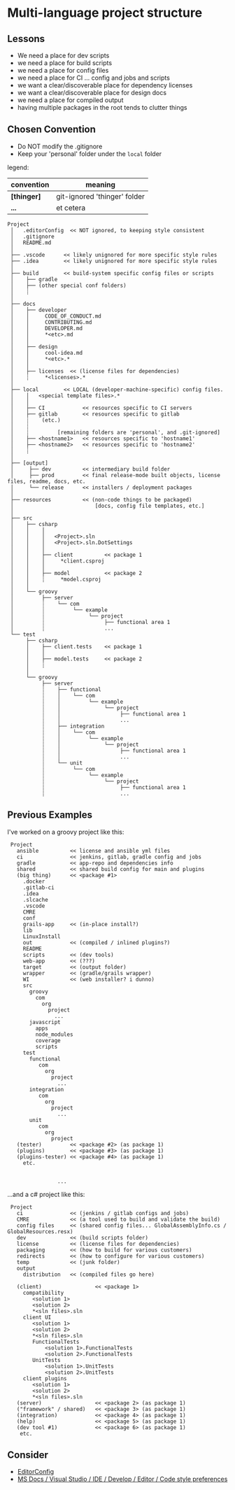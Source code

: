 # Multi-language project structure #


## Lessons ##

  - We need a place for dev scripts
  - we need a place for build scripts
  - we need a place for config files
  - we need a place for CI ... config and jobs and scripts
  - we want a clear/discoverable place for dependency licenses
  - we want a clear/discoverable place for design docs
  - we need a place for compiled output 
  - having multiple packages in the root tends to clutter things

## Chosen Convention ## 

- Do NOT modify the .gitignore
- Keep your 'personal' folder under the `local` folder


legend:

| convention | meaning |
| --- | --- |
| **[thinger]** | git-ignored 'thinger' folder |
| **...** | et cetera |


```
Project
 │   .editorConfig  << NOT ignored, to keeping style consistent
 │   .gitignore
 │   README.md
 │
 ├── .vscode      << likely unignored for more specific style rules
 ├── .idea        << likely unignored for more specific style rules
 │
 ├── build        << build-system specific config files or scripts 
 │    ├── gradle
 │    ├── (other special conf folders)
 │    ┊
 │
 ├── docs
 │    ├── developer
 │    │     CODE_OF_CONDUCT.md
 │    │     CONTRIBUTING.md
 │    │     DEVELOPER.md
 │    │     *<etc>.md
 │    │   
 │    ├── design
 │    │     cool-idea.md
 │    │     *<etc>.*
 │    │     
 │    ├── licenses	<< (license files for dependencies)
 │    ┊     *<licenses>.*
 │      
 ├── local		  << LOCAL (developer-machine-specific) config files. 
 │    │   <special template files>.*
 │    │
 │    ├── CI            << resources specific to CI servers
 │    ├── gitlab        << resources specific to gitlab
 │    ┊    (etc.)
 │    ┊
 │    ┊         [remaining folders are 'personal', and .git-ignored]
 │    ├── <hostname1> 	<< resources specific to 'hostname1' 
 │    ├── <hostname2> 	<< resources specific to 'hostname2' 
 │    ┊ 
 │    
 ├── [output]
 │     ├── dev          << intermediary build folder
 │     ├── prod         << final release-mode built objects, license files, readme, docs, etc.
 │     └── release      << installers / deployment packages
 │   
 ├── resources	        << (non-code things to be packaged)
 │          			    [docs, config file templates, etc.]
 │      
 ├── src
 │    ├── csharp
 │    │    │
 │    │    │   <Project>.sln
 │    │    │   <Project>.sln.DotSettings
 │    │    │
 │    │    ├── client          << package 1
 │    │    │     *client.csproj
 │    │    │
 │    │    ├── model           << package 2
 │    │    ┊     *model.csproj
 │    │ 
 │    └── groovy
 │         ├── server
 │         ┊    └── com
 │         ┊         └── example
 │         ┊              └── project
 │         ┊                   ├── functional area 1
 │         ┊                   ...
 └── test
      ├── csharp
      │    ├── client.tests    << package 1
      │    │
      │    ├── model.tests     << package 2
      │    ┊
      │    
      └── groovy
           ├── server 
           ┊    ├── functional
           ┊    │    └── com
           ┊    │         └── example
           ┊    │              └── project
           ┊    │                   ├── functional area 1
           ┊    │                   ...
           ┊    ├── integration
           ┊    │    └── com
           ┊    │         └── example
           ┊    │              └── project
           ┊    │                   ├── functional area 1
           ┊    │                   ...
           ┊    └── unit
           ┊         └── com
           ┊              └── example
           ┊                   └── project
           ┊                        ├── functional area 1
           ┊                        ...
```


## Previous Examples ##

I've worked on a groovy project like this:

```
 Project
   ansible          << license and ansible yml files
   ci               << jenkins, gitlab, gradle config and jobs
   gradle           << app-repo and dependencies info
   shared           << shared build config for main and plugins
   (big thing)      << <package #1>
     .docker
     .gitlab-ci
     .idea
     .slcache
     .vscode
     CMRE
     conf
     grails-app     << (in-place install?)
     lib
     LinuxInstall
     out            << (compiled / inlined plugins?)
     README         
     scripts        << (dev tools)
     web-app        << (???)
     target         << (output folder)
     wrapper        << (gradle/grails wrapper)
     WI             << (web installer? i dunno)
     src
       groovy
         com
           org
             project
               ...
       javascript
         apps
         node_modules
         coverage
         scripts
     test
       functional
          com
            org
              project
                ...
       integration
          com
            org
              project
                ...
       unit
          com
            org
              project
   (tester)         << <package #2> (as package 1)
   (plugins)        << <package #3> (as package 1)
   (plugins-tester) << <package #4> (as package 1)
     etc.
     
     
                ...
```

...and a c# project like this:

```
 Project
   ci               << (jenkins / gitlab configs and jobs)
   CMRE             << (a tool used to build and validate the build)
   config files     << (shared config files... GlobalAssemblyInfo.cs / GlobalResources.resx)
   dev              << (build scripts folder)   
   license          << (license files for dependencies)
   packaging        << (how to build for various customers)
   redirects        << (how to configure for various customers)
   temp             << (junk folder)   
   output
     distribution   << (compiled files go here)
       
   (client)                 << <package 1>
     compatibility
        <solution 1>
        <solution 2>
        *<sln files>.sln
     client UI
        <solution 1>
        <solution 2>
        *<sln files>.sln
        FunctionalTests
            <solution 1>.FunctionalTests
            <solution 2>.FunctionalTests
        UnitTests
            <solution 1>.UnitTests
            <solution 2>.UnitTests
     client plugins
        <solution 1>
        <solution 2>
        *<sln files>.sln
   (server)                 << <package 2> (as package 1)
   ("framework" / shared)   << <package 3> (as package 1)
   (integration)            << <package 4> (as package 1)
   (help)                   << <package 5> (as package 1)
   (dev tool #1)            << <package 6> (as package 1)
    etc.
```

## Consider ##
- [EditorConfig](https://editorconfig.org/)
- [MS Docs / Visual Studio / IDE / Develop / Editor / Code style preferences](https://docs.microsoft.com/en-us/visualstudio/ide/code-styles-and-code-cleanup?view=vs-2022)

